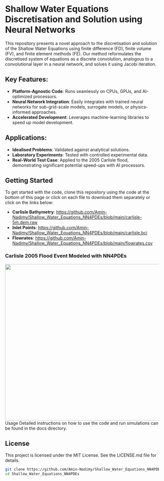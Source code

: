 # Shallow Water Equations Discretisation and Solution using Neural Networks

This repository presents a novel approach to the discretisation and solution of the Shallow Water Equations using finite difference (FD), finite volume (FV), and finite element methods (FE). Our method reformulates the discretised system of equations as a discrete convolution, analogous to a convolutional layer in a neural network, and solves it using Jacobi iteration.

## Key Features:
- **Platform-Agnostic Code**: Runs seamlessly on CPUs, GPUs, and AI-optimized processors.
- **Neural Network Integration**: Easily integrates with trained neural networks for sub-grid-scale models, surrogate models, or physics-informed approaches.
- **Accelerated Development**: Leverages machine-learning libraries to speed up model development.

## Applications:
- **Idealised Problems**: Validated against analytical solutions.
- **Laboratory Experiments**: Tested with controlled experimental data.
- **Real-World Test Case**: Applied to the 2005 Carlisle flood, demonstrating significant potential speed-ups with AI processors.

## Getting Started
To get started with the code, clone this repository using the code at the bottom of this page or click on each file to download them separately or click on the links below:
- **Carlisle Bathymetry**: https://github.com/Amin-Nadimy/Shallow_Water_Equations_NN4PDEs/blob/main/carlisle-5m.dem.raw
- **Inlet Points**: https://github.com/Amin-Nadimy/Shallow_Water_Equations_NN4PDEs/blob/main/carlisle.bci
- **Flowrates**: https://github.com/Amin-Nadimy/Shallow_Water_Equations_NN4PDEs/blob/main/flowrates.csv

### Carlisle 2005 Flood Event Modeled with NN4PDEs
<img src="https://github.com/Amin-Nadimy/Shallow_Water_Equations_-SWE-/blob/main/SWE_2.gif" width="512" />
Usage
Detailed instructions on how to use the code and run simulations can be found in the docs directory.

## License
This project is licensed under the MIT License. See the LICENSE.md file for details.

```sh
git clone https://github.com/Amin-Nadimy/Shallow_Water_Equations_NN4PDEs.git
cd Shallow_Water_Equations_NN4PDEs
